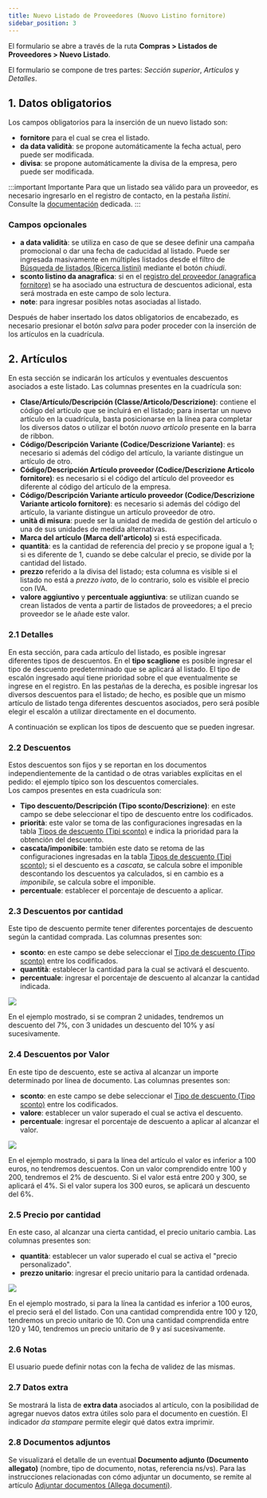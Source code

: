 ```yaml
---
title: Nuevo Listado de Proveedores (Nuovo Listino fornitore)
sidebar_position: 3
---
```


El formulario se abre a través de la ruta **Compras > Listados de Proveedores > Nuevo Listado**.

El formulario se compone de tres partes: *Sección superior*, *Artículos* y *Detalles*.

## **1. Datos obligatorios**

Los campos obligatorios para la inserción de un nuevo listado son:

- **fornitore** para el cual se crea el listado.  
- **da data validità**: se propone automáticamente la fecha actual, pero puede ser modificada.  
- **divisa**: se propone automáticamente la divisa de la empresa, pero puede ser modificada.  

:::important Importante
Para que un listado sea válido para un proveedor, es necesario ingresarlo en el registro de contacto, en la pestaña *listini*. Consulte la [documentación](/docs/erp-home/registers/contacts/create-new-contact/accounting-data/customer-vendors-data/price-list) dedicada.
:::

### Campos opcionales

- **a data validità**: se utiliza en caso de que se desee definir una campaña promocional o dar una fecha de caducidad al listado. Puede ser ingresada masivamente en múltiples listados desde el filtro de [Búsqueda de listados (Ricerca listini)](/docs/purchase/purchase-price-lists/purchase-price/search-purchase-price-list) mediante el botón *chiudi*.
- **sconto listino da anagrafica**: si en el [registro del proveedor (anagrafica fornitore)](/docs/erp-home/registers/contacts/create-new-contact/accounting-data/customer-vendors-data/price-list) se ha asociado una estructura de descuentos adicional, esta será mostrada en este campo de solo lectura.  
- **note**: para ingresar posibles notas asociadas al listado.   

Después de haber insertado los datos obligatorios de encabezado, es necesario presionar el botón *salva* para poder proceder con la inserción de los artículos en la cuadrícula.

## **2. Artículos**

En esta sección se indicarán los artículos y eventuales descuentos asociados a este listado. Las columnas presentes en la cuadrícula son:

- **Clase/Artículo/Descripción (Classe/Articolo/Descrizione)**: contiene el código del artículo que se incluirá en el listado; para insertar un nuevo artículo en la cuadrícula, basta posicionarse en la línea para completar los diversos datos o utilizar el botón *nuovo articolo* presente en la barra de ribbon.  
- **Código/Descripción Variante (Codice/Descrizione Variante)**: es necesario si además del código del artículo, la variante distingue un artículo de otro.
- **Código/Descripción Artículo proveedor (Codice/Descrizione Articolo fornitore)**: es necesario si el código del artículo del proveedor es diferente al código del artículo de la empresa.
- **Código/Descripción Variante artículo proveedor (Codice/Descrizione Variante articolo fornitore)**: es necesario si además del código del artículo, la variante distingue un artículo proveedor de otro.
- **unità di misura**: puede ser la unidad de medida de gestión del artículo o una de sus unidades de medida alternativas.
- **Marca del artículo (Marca dell'articolo)** si está especificada.
- **quantità**: es la cantidad de referencia del precio y se propone igual a 1; si es diferente de 1, cuando se debe calcular el precio, se divide por la cantidad del listado.
- **prezzo** referido a la divisa del listado; esta columna es visible si el listado no está a *prezzo ivato*, de lo contrario, solo es visible el precio con IVA.
- **valore aggiuntivo** y **percentuale aggiuntiva**: se utilizan cuando se crean listados de venta a partir de listados de proveedores; a el precio proveedor se le añade este valor.

### 2.1 Detalles

En esta sección, para cada artículo del listado, es posible ingresar diferentes tipos de descuentos. En el **tipo scaglione** es posible ingresar el tipo de descuento predeterminado que se aplicará al listado. El tipo de escalón ingresado aquí tiene prioridad sobre el que eventualmente se ingrese en el registro.
En las pestañas de la derecha, es posible ingresar los diversos descuentos para el listado; de hecho, es posible que un mismo artículo de listado tenga diferentes descuentos asociados, pero será posible elegir el escalón a utilizar directamente en el documento.

A continuación se explican los tipos de descuento que se pueden ingresar.

### 2.2 Descuentos

Estos descuentos son fijos y se reportan en los documentos independientemente de la cantidad o de otras variables explícitas en el pedido: el ejemplo típico son los descuentos comerciales.       
Los campos presentes en esta cuadrícula son:
- **Tipo descuento/Descripción (Tipo sconto/Descrizione)**: en este campo se debe seleccionar el tipo de descuento entre los codificados.        
- **priorità**: este valor se toma de las configuraciones ingresadas en la tabla [Tipos de descuento (Tipi sconto)](/docs/configurations/tables/general-settings/discount-types) e indica la prioridad para la obtención del descuento.       
- **cascata/imponibile**: también este dato se retoma de las configuraciones ingresadas en la tabla [Tipos de descuento (Tipi sconto)](/docs/configurations/tables/general-settings/discount-types); si el descuento es a *cascata*, se calcula sobre el imponible descontando los descuentos ya calculados, si en cambio es a *imponibile*, se calcula sobre el imponible.         
- **percentuale**: establecer el porcentaje de descuento a aplicar.       

### 2.3 Descuentos por cantidad

Este tipo de descuento permite tener diferentes porcentajes de descuento según la cantidad comprada. Las columnas presentes son:      
- **sconto**: en este campo se debe seleccionar el [Tipo de descuento (Tipo sconto)](/docs/configurations/tables/general-settings/discount-types) entre los codificados.         
- **quantità**: establecer la cantidad para la cual se activará el descuento.          
- **percentuale**: ingresar el porcentaje de descuento al alcanzar la cantidad indicada.      

![](/img/it-it/sales/sales-price-list/insert-sales-price-list/image07.png)

En el ejemplo mostrado, si se compran 2 unidades, tendremos un descuento del 7%, con 3 unidades un descuento del 10% y así sucesivamente.

### 2.4 Descuentos por Valor

En este tipo de descuento, este se activa al alcanzar un importe determinado por línea de documento. Las columnas presentes son:     
- **sconto**: en este campo se debe seleccionar el [Tipo de descuento (Tipo sconto)](/docs/configurations/tables/general-settings/discount-types) entre los codificados.            
- **valore**: establecer un valor superado el cual se activa el descuento.
- **percentuale**: ingresar el porcentaje de descuento a aplicar al alcanzar el valor.

![](/img/it-it/sales/sales-price-list/insert-sales-price-list/image09.png)

En el ejemplo mostrado, si para la línea del artículo el valor es inferior a 100 euros, no tendremos descuentos. Con un valor comprendido entre 100 y 200, tendremos el 2% de descuento. Si el valor está entre 200 y 300, se aplicará el 4%. Si el valor supera los 300 euros, se aplicará un descuento del 6%.

### 2.5 Precio por cantidad

En este caso, al alcanzar una cierta cantidad, el precio unitario cambia. Las columnas presentes son:      
- **quantità**: establecer un valor superado el cual se activa el "precio personalizado".      
- **prezzo unitario**: ingresar el precio unitario para la cantidad ordenada.

![](/img/it-it/sales/sales-price-list/insert-sales-price-list/image11.png)

En el ejemplo mostrado, si para la línea la cantidad es inferior a 100 euros, el precio será el del listado. Con una cantidad comprendida entre 100 y 120, tendremos un precio unitario de 10. Con una cantidad comprendida entre 120 y 140, tendremos un precio unitario de 9 y así sucesivamente.

### 2.6 Notas

El usuario puede definir notas con la fecha de validez de las mismas.

### 2.7 Datos extra

Se mostrará la lista de **extra data** asociados al artículo, con la posibilidad de agregar nuevos datos extra útiles solo para el documento en cuestión. El indicador *da stampare* permite elegir qué datos extra imprimir.

### 2.8 Documentos adjuntos

Se visualizará el detalle de un eventual **Documento adjunto (Documento allegato)** (nombre, tipo de documento, notas, referencia ns/vs). Para las instrucciones relacionadas con cómo adjuntar un documento, se remite al artículo [Adjuntar documentos (Allega documenti)](/docs/guide/common/operations-with-data/attach-documents).